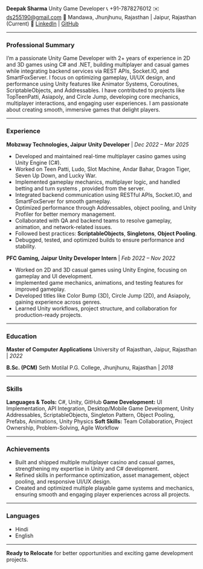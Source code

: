 **Deepak Sharma**
Unity Game Developer
📞 +91-7878276012
✉️ [ds255190@gmail.com](mailto:ds255190@gmail.com)
📍 Mandawa, Jhunjhunu, Rajasthan | Jaipur, Rajasthan (Current)
🔗 [LinkedIn](www.linkedin.com/in/dpk007) | [GitHub](https://github.com/dpks07)

---

### **Professional Summary**

I’m a passionate Unity Game Developer with 2+ years of experience in 2D and 3D games using C# and .NET, building multiplayer and casual games while integrating backend services via REST APIs, Socket.IO, and SmartFoxServer. I focus on optimizing gameplay, UI/UX design, and performance using Unity features like Animator Systems, Coroutines, ScriptableObjects, and Addressables. I have contributed to projects like TopTeenPatti, Asiapoly, and Circle Jump, developing core mechanics, multiplayer interactions, and engaging user experiences. I am passionate about creating smooth, immersive games that delight players.

---

### **Experience**

**Mobzway Technologies, Jaipur**
**Unity Developer** | *Dec 2022 – Mar 2025*

* Developed and maintained real-time multiplayer casino games using Unity Engine (C#).
* Worked on Teen Patti, Ludo, Slot Machine, Andar Bahar, Dragon Tiger, Seven Up Down, and Lucky War.
* Implemented gameplay mechanics, multiplayer logic, and handled betting and turn systems , provided from the server.
* Integrated backend communication using RESTful APIs, Socket.IO, and SmartFoxServer for smooth gameplay.
* Optimized performance through Addressables, object pooling, and Unity Profiler for better memory management.
* Collaborated with QA and backend teams to resolve gameplay, animation, and network-related issues.
* Followed best practices: **ScriptableObjects**, **Singletons**, **Object Pooling**.
* Debugged, tested, and optimized builds to ensure performance and stability.

**PFC Gaming, Jaipur**
**Unity Developer Intern** | *Feb 2022 – Nov 2022*

* Worked on 2D and 3D casual games using Unity Engine, focusing on gameplay and UI development.
* Implemented game mechanics, animations, and testing features for improved gameplay.
* Developed titles like Color Bump (3D), Circle Jump (2D), and Asiapoly, gaining experience across genres.
* Learned Unity workflows, project structure, and collaboration for production-ready projects.

---

### **Education**

**Master of Computer Applications**
University of Rajasthan, Jaipur, Rajasthan | *2022*

**B.Sc. (PCM)**
Seth Motilal P.G. College, Jhunjhunu, Rajasthan | *2018*

---

### **Skills**

**Languages & Tools:** C#, Unity, GitHub
**Game Development:** UI Implementation, API Integration, Desktop/Mobile Game Development, Unity Addressables, ScriptableObjects, Singleton Pattern, Object Pooling, Prefabs, Animations, Unity Physics
**Soft Skills:** Team Collaboration, Project Ownership, Problem-Solving, Agile Workflow

---

### **Achievements**

* Built and shipped multiple multiplayer casino and casual games, strengthening my expertise in Unity and C# development.
* Refined skills in performance optimization, asset management, object pooling, and responsive UI/UX design.
* Created and optimized multiple playable game systems and mechanics, ensuring smooth and engaging player experiences across all projects.

---

### **Languages**

* Hindi
* English

---

**Ready to Relocate** for better opportunities and exciting game development projects.
